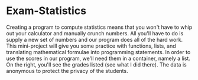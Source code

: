 # Exam-Statistics
Creating a program to compute statistics means that you won't have to whip out your calculator and manually crunch numbers. All you'll have to do is supply a new set of numbers and our program does all of the hard work.  This mini-project will give you some practice with functions, lists, and translating mathematical formulae into programming statements.  In order to use the scores in our program, we'll need them in a container, namely a list.  On the right, you'll see the grades listed (see what I did there). The data is anonymous to protect the privacy of the students.
